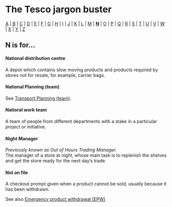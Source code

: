 # The Tesco jargon buster

[A](a.md) | [B](b.md) | [C](c.md) | [D](d.md) | [E](e.md) | [F](f.md) | [G](g.md) | [H](h.md) | [I](i.md) | [J](j.md) | [K](k.md) | [L](l.md) | [M](m.md) | [**N**](n.md) | [O](o.md) | [P](p.md) | [Q](q.md) | [R](r.md) | [S](s.md) | [T](t.md) | [U](u.md) | [V](v.md) | [W](w.md) | [X](x.md) | [Y](y.md) | [Z](z.md)

## N is for…

#### National distribution centre
A depot which contains slow moving products and products required by stores not for resale, for example, carrier bags.

#### National Planning (team)
See [Transport Planning (team)](t.md#transport-planning-team).

#### Natioral work team
A team of people from different departments with a stake in a particular project or initiative.

#### Night Manager
*Previously known as Out of Hours Trading Manager.*  
The manager of a store at night, whose main task is to replenish the shelves and get the store ready for the next day’s trade.

#### Not on file
A checkout prompt given when a product cannot be sold, usually because it has been withdrawn.

See also [Emergency product withdrawal (EPW)](e.md#emergency-product-withdrawal-epw)
